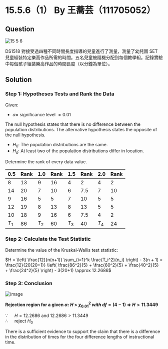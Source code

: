 # 15.5.6（1） By 王蕎芸（111705052）

## Question
![15 5 6](https://github.com/HWTeng-Course/202402-Statistics/assets/170784151/537a76cf-bae9-4139-b91c-67432a324311)

DS1518 對接受過四種不同時間長度指導的兒童進行了測量，測量了幼兒園 SET 兒童組裝特定樂高作品所需的時間。五名兒童被隨機分配到每個教學組。記錄實驗中每個孩子組裝樂高作品的時間長度（以分鐘為單位）。

## Solution

### Step 1: Hypotheses Tests and Rank the Data
Given:

-  $\alpha =$ $\text{significance level}$ $= 0.01$

The null hypothesis states that there is no difference between the population distributions. The alternative hypothesis states the opposite of the null hypothesis.

-  $H_0 :$ $\text{The population distributions are the same.}$<br>
-  $H_a :$ $\text{At least two of the population distributions differ in location.}$<br>

Determine the rank of every data value.

| 0.5      | Rank     | 1.0      | Rank     | 1.5      | Rank     |2.0       | Rank     |
|----------|----------|----------|----------|----------|----------|----------|----------|
| 8        | 13       | 9        | 16       | 4        | 2        | 4        | 2        |
| 14       | 20       | 7        | 10       | 6        | 7.5      | 7        | 10       |
| 9        | 16       | 5        | 5        | 7        | 10       | 5        | 5        |
| 12       | 19       | 8        | 13       | 8        | 13       | 5        | 5        |
| 10       | 18       | 9        | 16       | 6        | 7.5      | 4        | 2        |
| $T_1$    | 86       | $T_2$    | 60       | $T_3$    | 40       | $T_4$    | 24       |

### Step 2: Calculate the Test Statistic

Determine the value of the Kruskal-Wallis test statistic:

$H = \left( \frac{12}{n(n+1)} \sum_{i=1}^k \frac{T_i^2}{n_i} \right) - 3(n + 1) = \frac{12}{20(20+1)} \left( \frac{86^2}{5} + \frac{60^2}{5} + \frac{40^2}{5} + \frac{24^2}{5} \right) - 3(20+1) \approx 12.2686$

</div>

### Step 3: Conclusion

![image](https://github.com/HWTeng-Course/202402-Statistics/assets/170784151/df8c4a89-bb75-4fa4-bc1b-220850fe0a60)

**Rejection region for a given $\alpha$: $H$ > $\chi^2_{0.01}$ $with$ $df = (4 - 1)$ $\Rightarrow$ $H > 11.3449$**

$\because\quad$ $H = 12.2686$ and $12.2686 > 11.3449$<br>
$\therefore\quad$ $\text{ reject } H_0$<br>

There is a sufficient evidence to support the claim that there is a difference in the distribution of times for the four difference lengths of instructional time.

